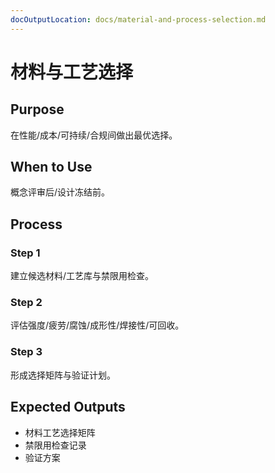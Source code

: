 ```yaml
---
docOutputLocation: docs/material-and-process-selection.md
---
```


# 材料与工艺选择

## Purpose

在性能/成本/可持续/合规间做出最优选择。

## When to Use

概念评审后/设计冻结前。

## Process

### Step 1

建立候选材料/工艺库与禁限用检查。

### Step 2

评估强度/疲劳/腐蚀/成形性/焊接性/可回收。

### Step 3

形成选择矩阵与验证计划。

## Expected Outputs

- 材料工艺选择矩阵
- 禁限用检查记录
- 验证方案
